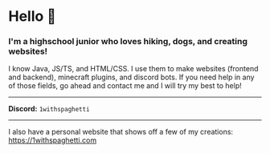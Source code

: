 # Hello 👋
### I'm a highschool junior who loves hiking, dogs, and creating websites!
I know Java, JS/TS, and HTML/CSS. I use them to make websites (frontend and backend), minecraft plugins, and discord bots. If you need help in any of those fields, go ahead and contact me and I will try my best to help!

---

**Discord:** `1withspaghetti`<br>

---

I also have a personal website that shows off a few of my creations: https://1withspaghetti.com
